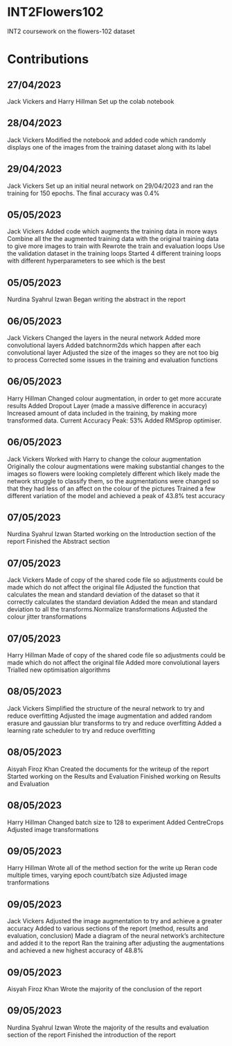 # INT2Flowers102
INT2 coursework on the flowers-102 dataset
# Contributions

## 27/04/2023
Jack Vickers and Harry Hillman
Set up the colab notebook

## 28/04/2023
Jack Vickers
Modified the notebook and added code which randomly displays one of the images from the training dataset along with its label

## 29/04/2023
Jack Vickers
Set up an initial neural network on 29/04/2023 and ran the training for 150 epochs. The final accuracy was 0.4%


## 05/05/2023
Jack Vickers
Added code which augments the training data in more ways
Combine all the the augmented training data with the original training data to give more images to train with
Rewrote the train and evaluation loops
Use the validation dataset in the training loops
Started 4 different training loops with different hyperparameters to see which is the best

## 05/05/2023
Nurdina Syahrul Izwan
Began writing the abstract in the report

## 06/05/2023
Jack Vickers
Changed the layers in the neural network
Added more convolutional layers
Added batchnorm2ds which happen after each convolutional layer
Adjusted the size of the images so they are not too big to process
Corrected some issues in the training and evaluation functions

## 06/05/2023
 Harry Hillman
Changed colour augmentation, in order to get more accurate results
Added Dropout Layer (made a massive difference in accuracy)
Increased amount of data included in the training, by making more transformed data.
Current Accuracy Peak: 53%
Added RMSprop optimiser.

## 06/05/2023
Jack Vickers
Worked with Harry to change the colour augmentation
Originally the colour augmentations were making substantial changes to the images so flowers were looking completely different which likely made the network struggle to classify them, so the augmentations were changed so that they had less of an affect on the colour of the pictures
Trained a few different variation of the model and achieved a peak of 43.8% test accuracy

## 07/05/2023
 Nurdina Syahrul Izwan
Started working on the Introduction section of the report
Finished the Abstract section 

## 07/05/2023
Jack Vickers
Made of copy of the shared code file so adjustments could be made which do not affect the original file
Adjusted the function that calculates the mean and standard deviation of the dataset so that it correctly calculates the standard deviation
Added the mean and standard deviation to all the transforms.Normalize transformations
Adjusted the colour jitter transformations


## 07/05/2023
Harry Hillman
Made of copy of the shared code file so adjustments could be made which do not affect the original file
Added more convolutional layers
Trialled new optimisation algorithms

## 08/05/2023
Jack Vickers
Simplified the structure of the neural network to try and reduce overfitting
Adjusted the image augmentation and added random erasure and gaussian blur transforms to try and reduce overfitting
Added a learning rate scheduler to try and reduce overfitting

## 08/05/2023
Aisyah Firoz Khan
Created the documents for the writeup of the report
Started working on the Results and Evaluation
Finished working on Results and Evaluation

## 08/05/2023
Harry Hillman
Changed batch size to 128 to experiment
Added CentreCrops
Adjusted image transformations

## 09/05/2023
Harry Hillman
Wrote all of the method section for the write up
Reran code multiple times, varying epoch count/batch size
Adjusted image tranformations

## 09/05/2023
Jack Vickers
Adjusted the image augmentation to try and achieve a greater accuracy
Added to various sections of the report (method, results and evaluation, conclusion)
Made a diagram of the neural network’s architecture and added it to the report
Ran the training after adjusting the augmentations and achieved a new highest accuracy of 48.8%

## 09/05/2023
Aisyah Firoz Khan
Wrote the majority of the conclusion of the report

## 09/05/2023
 Nurdina Syahrul Izwan
Wrote the majority of the results and evaluation section of the report
Finished the introduction of the report

